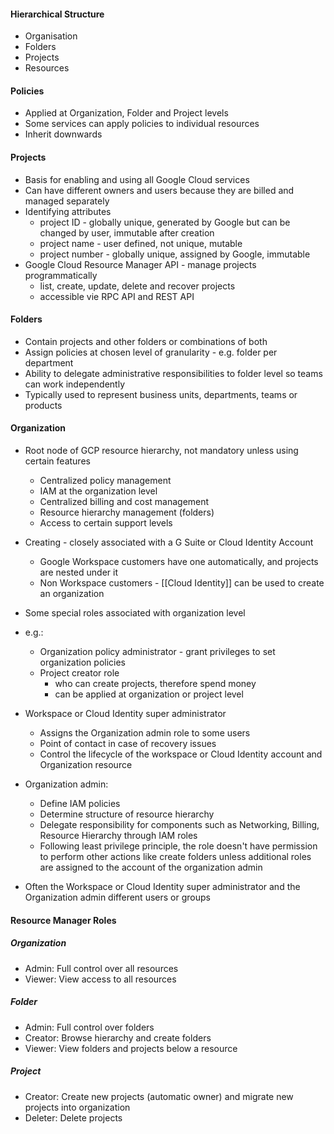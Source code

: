 
#### Hierarchical Structure
- Organisation
- Folders
- Projects
- Resources

#### Policies
- Applied at Organization, Folder and Project levels
- Some services can apply policies to individual resources
- Inherit downwards

#### Projects
- Basis for enabling and using all Google Cloud services
- Can have different owners and users because they are billed and managed separately
- Identifying attributes 
	- project ID - globally unique, generated by Google but can be changed by user, immutable after creation
	- project name - user defined, not unique, mutable
	- project number - globally unique, assigned by Google, immutable
- Google Cloud Resource Manager API - manage projects programmatically
	- list, create, update, delete and recover projects
	- accessible vie RPC API and REST API

#### Folders
- Contain projects and other folders or combinations of both
- Assign policies at chosen level of granularity - e.g. folder per department
- Ability to delegate administrative responsibilities to folder level so teams can work independently
- Typically used to represent business units, departments, teams or products

#### Organization
- Root node of GCP resource hierarchy, not mandatory unless using certain features
	- Centralized policy management
	- IAM at the organization level
	- Centralized billing and cost management
	- Resource hierarchy management (folders)
	- Access to certain support levels
- Creating - closely associated with a G Suite or Cloud Identity Account
	- Google Workspace customers have one automatically, and projects are nested under it
	- Non Workspace customers - [[Cloud Identity]] can be used to create an organization
- Some special roles associated with organization level
- e.g.:
	- Organization policy administrator - grant privileges to set organization policies
	- Project creator role 
		- who can create projects, therefore spend money
		- can be applied at organization or project level

- Workspace or Cloud Identity super administrator
	- Assigns the Organization admin role to some users
	- Point of contact in case of recovery issues
	- Control the lifecycle of the workspace or Cloud Identity account and Organization resource

- Organization admin:
	- Define IAM policies
	- Determine structure of resource hierarchy
	- Delegate responsibility for components such as Networking, Billing, Resource Hierarchy through IAM roles
	- Following least privilege principle, the role doesn't have permission to perform other actions like create folders unless additional roles are assigned to the account of the organization admin
	
- Often the Workspace or Cloud Identity super administrator and the Organization admin different users or groups

#### Resource Manager Roles

##### Organization
- Admin:  Full control over all resources
- Viewer: View access to all resources

##### Folder
- Admin: Full control over folders
- Creator: Browse hierarchy and create folders
- Viewer: View folders and projects below a resource

##### Project
- Creator: Create new projects (automatic owner) and migrate new projects into organization
- Deleter: Delete projects

